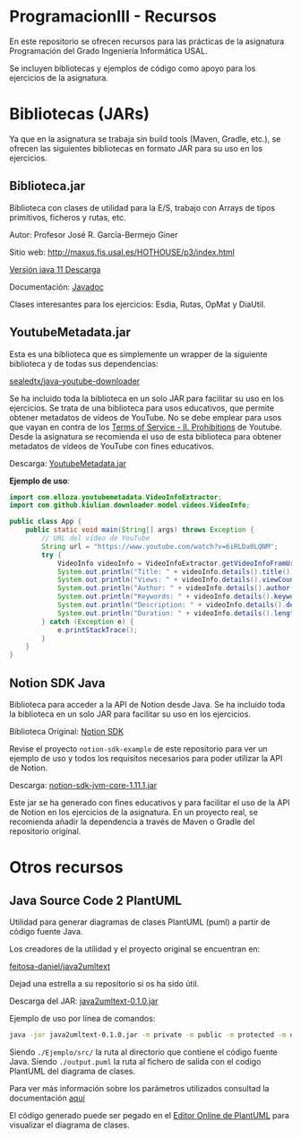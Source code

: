 # ProgramacionIII - Recursos
En este repositorio se ofrecen recursos para las prácticas de la asignatura Programación del Grado Ingeniería Informática USAL.

Se incluyen bibliotecas y ejemplos de código como apoyo para los ejercicios de la asignatura.

# Bibliotecas (JARs)

Ya que en la asignatura se trabaja sin build tools (Maven, Gradle, etc.), se ofrecen las siguientes bibliotecas en formato JAR para su uso en los ejercicios.

## Biblioteca.jar

Biblioteca con clases de utilidad para la E/S, trabajo con Arrays de tipos primitivos, ficheros y rutas, etc.

Autor: Profesor José R. García-Bermejo Giner

Sitio web: http://maxus.fis.usal.es/HOTHOUSE/p3/index.html

[Versión java 11 Descarga](http://maxus.fis.usal.es/HOTHOUSE/p3/biblioteca11.jar)

Documentación: [Javadoc](http://maxus.fis.usal.es/HOTHOUSE/p3/javadoc_com_coti_tools/com/coti/tools/package-summary.html)

Clases interesantes para los ejercicios: Esdia, Rutas, OpMat y DiaUtil.

## YoutubeMetadata.jar

Esta es una biblioteca que es simplemente un wrapper de la siguiente biblioteca y de todas sus dependencias:

[sealedtx/java-youtube-downloader](https://github.com/sealedtx/java-youtube-downloader)

Se ha incluido toda la biblioteca en un solo JAR para facilitar su uso en los ejercicios. Se trata de una biblioteca para usos educativos, que permite obtener metadatos de vídeos de YouTube. No se debe emplear para usos que vayan en contra de los [Terms of Service - II. Prohibitions](https://developers.google.com/youtube/terms/api-services-terms-of-service) de Youtube. Desde la asignatura se recomienda el uso de esta biblioteca para obtener metadatos de vídeos de YouTube con fines educativos.

Descarga: [YoutubeMetadata.jar](https://github.com/elloza/ProgramacionIII-Recursos/raw/main/jars/YoutubeMetadata.jar)

**Ejemplo de uso**:

```java
import com.elloza.youtubemetadata.VideoInfoExtractor;
import com.github.kiulian.downloader.model.videos.VideoInfo;

public class App {
    public static void main(String[] args) throws Exception {
        // URL del vídeo de YouTube
        String url = "https://www.youtube.com/watch?v=6iRLDa0LQNM";
        try {
            VideoInfo videoInfo = VideoInfoExtractor.getVideoInfoFromUrl(url);
            System.out.println("Title: " + videoInfo.details().title());
            System.out.println("Views: " + videoInfo.details().viewCount());
            System.out.println("Author: " + videoInfo.details().author());
            System.out.println("Keywords: " + videoInfo.details().keywords());
            System.out.println("Description: " + videoInfo.details().description());
            System.out.println("Duration: " + videoInfo.details().lengthSeconds() + " seconds");
        } catch (Exception e) {
            e.printStackTrace();
        }
    }
}
```

## Notion SDK Java

Biblioteca para acceder a la API de Notion desde Java. Se ha incluido toda la biblioteca en un solo JAR para facilitar su uso en los ejercicios.

Biblioteca Original: [Notion SDK](https://github.com/seratch/notion-sdk-jvm/tree/main)

Revise el proyecto `notion-sdk-example` de este repositorio para ver un ejemplo de uso y todos los requisitos necesarios para poder utilizar la API de Notion.

Descarga: [notion-sdk-jvm-core-1.11.1.jar](https://github.com/elloza/ProgramacionIII-Recursos/raw/main/jars/notion-sdk-jvm-core-1.11.1.jar)

Este jar se ha generado con fines educativos y para facilitar el uso de la API de Notion en los ejercicios de la asignatura. En un proyecto real, se recomienda añadir la dependencia a través de Maven o Gradle del repositorio original.

# Otros recursos

## Java Source Code 2 PlantUML

Utilidad para generar diagramas de clases PlantUML (puml) a partir de código fuente Java.

Los creadores de la utilidad y el proyecto original se encuentran en:

[feitosa-daniel/java2umltext](https://github.com/sealedtx/java-youtube-downloader)

Dejad una estrella a su repositorio si os ha sido útil.

Descarga del JAR: [java2umltext-0.1.0.jar](https://github.com/feitosa-daniel/java2umltext/releases/download/v0.1.0/java2umltext-0.1.0.jar)

Ejemplo de uso por línea de comandos:

```bash
java -jar java2umltext-0.1.0.jar -m private -m public -m protected -m default -f private -f public -f protected -f default --package -o="./output.puml" PLANTUML "./Ejemplo/src/"
```

Siendo `./Ejemplo/src/` la ruta al directorio que contiene el código fuente Java.
Siendo `./output.puml` la ruta al fichero de salida con el codigo PlantUML del diagrama de clases.

Para ver más información sobre los parámetros utilizados consultad la documentación [aquí](https://github.com/feitosa-daniel/java2umltext?tab=readme-ov-file#usage)

El código generado puede ser pegado en el [Editor Online de PlantUML](https://www.plantuml.com/plantuml/uml/) para visualizar el diagrama de clases.

